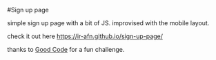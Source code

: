 #Sign up page

simple sign up page with a bit of JS. improvised with the mobile layout.

check it out here https://ir-afn.github.io/sign-up-page/

thanks to [Good Code](https://moeminm.github.io/goodcode/) for a fun challenge.
